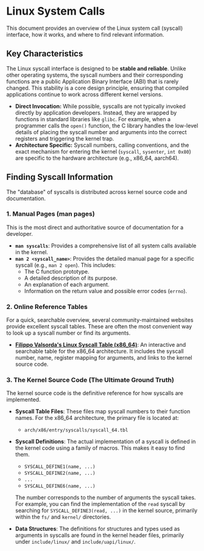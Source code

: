 # Linux System Calls

This document provides an overview of the Linux system call (syscall) interface, how it works, and where to find relevant information.

## Key Characteristics

The Linux syscall interface is designed to be **stable and reliable**. Unlike other operating systems, the syscall numbers and their corresponding functions are a public Application Binary Interface (ABI) that is rarely changed. This stability is a core design principle, ensuring that compiled applications continue to work across different kernel versions.

- **Direct Invocation:** While possible, syscalls are not typically invoked directly by application developers. Instead, they are wrapped by functions in standard libraries like `glibc`. For example, when a programmer calls the `open()` function, the C library handles the low-level details of placing the syscall number and arguments into the correct registers and triggering the kernel trap.
- **Architecture Specific:** Syscall numbers, calling conventions, and the exact mechanism for entering the kernel (`syscall`, `sysenter`, `int 0x80`) are specific to the hardware architecture (e.g., x86_64, aarch64).

## Finding Syscall Information

The "database" of syscalls is distributed across kernel source code and documentation.

### 1. Manual Pages (man pages)

This is the most direct and authoritative source of documentation for a developer.

- **`man syscalls`**: Provides a comprehensive list of all system calls available in the kernel.
- **`man 2 <syscall_name>`**: Provides the detailed manual page for a specific syscall (e.g., `man 2 open`). This includes:
    - The C function prototype.
    - A detailed description of its purpose.
    - An explanation of each argument.
    - Information on the return value and possible error codes (`errno`).

### 2. Online Reference Tables

For a quick, searchable overview, several community-maintained websites provide excellent syscall tables. These are often the most convenient way to look up a syscall number or find its arguments.

- **[Filippo Valsorda's Linux Syscall Table (x86_64)](https://filippo.io/linux-syscall-table/)**: An interactive and searchable table for the x86_64 architecture. It includes the syscall number, name, register mapping for arguments, and links to the kernel source code.

### 3. The Kernel Source Code (The Ultimate Ground Truth)

The kernel source code is the definitive reference for how syscalls are implemented.

- **Syscall Table Files**: These files map syscall numbers to their function names. For the x86_64 architecture, the primary file is located at:
  - `arch/x86/entry/syscalls/syscall_64.tbl`

- **Syscall Definitions**: The actual implementation of a syscall is defined in the kernel code using a family of macros. This makes it easy to find them.
  - `SYSCALL_DEFINE1(name, ...)`
  - `SYSCALL_DEFINE2(name, ...)`
  - `...`
  - `SYSCALL_DEFINE6(name, ...)`

  The number corresponds to the number of arguments the syscall takes. For example, you can find the implementation of the `read` syscall by searching for `SYSCALL_DEFINE3(read, ...)` in the kernel source, primarily within the `fs/` and `kernel/` directories.

- **Data Structures**: The definitions for structures and types used as arguments in syscalls are found in the kernel header files, primarily under `include/linux/` and `include/uapi/linux/`.

